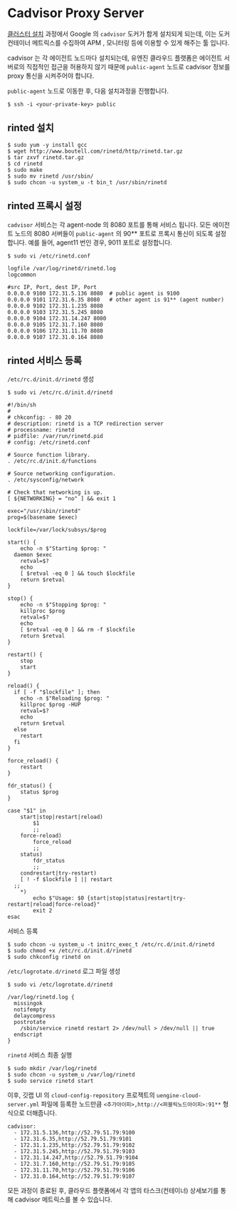 # Cadvisor Proxy Server
 
[클러스터 설치](infra/install-cluster.md) 과정에서 Google 의 `cadvisor` 도커가 함게 설치되게 되는데, 이는 도커 컨테이너 메트릭스를 
수집하여 APM , 모니터링 등에 이용할 수 있게 해주는 툴 입니다.

cadvisor 는 각 에이전트 노드마다 설치되는데, 유엔진 클라우드 플랫폼은 에이전트 서버로의 직접적인 접근을 허용하지 않기 때문에 `public-agent` 
노드로 cadvisor 정보를 proxy 통신을 시켜주어야 합니다.

`public-agent` 노드로 이동한 후, 다음 설치과정을 진행합니다.

```
$ ssh -i <your-private-key> public
```

## rinted 설치

```
$ sudo yum -y install gcc
$ wget http://www.boutell.com/rinetd/http/rinetd.tar.gz
$ tar zxvf rinetd.tar.gz
$ cd rinetd
$ sudo make
$ sudo mv rinetd /usr/sbin/
$ sudo chcon -u system_u -t bin_t /usr/sbin/rinetd
```

## rinted 프록시 설정

`cadvisor` 서비스는 각 agent-node 의 8080 포트를 통해 서비스 됩니다. 모든 에이전트 노드의 8080 서버들이 `public-agent` 의 90** 포트로 프록시 
통신이 되도록 설정합니다. 예를 들어, agent11 번인 경우, 9011 포트로 설정합니다.

```
$ sudo vi /etc/rinetd.conf

logfile /var/log/rinetd/rinetd.log
logcommon

#src IP, Port, dest IP, Port
0.0.0.0 9100 172.31.5.136 8080  # public agent is 9100
0.0.0.0 9101 172.31.6.35 8080   # other agent is 91** (agent number)
0.0.0.0 9102 172.31.1.235 8080
0.0.0.0 9103 172.31.5.245 8080
0.0.0.0 9104 172.31.14.247 8080
0.0.0.0 9105 172.31.7.160 8080
0.0.0.0 9106 172.31.11.70 8080
0.0.0.0 9107 172.31.0.164 8080
```

## rinted 서비스 등록

`/etc/rc.d/init.d/rinetd` 생성

```
$ sudo vi /etc/rc.d/init.d/rinetd

#!/bin/sh
#
# chkconfig: - 80 20
# description: rinetd is a TCP redirection server
# processname: rinetd
# pidfile: /var/run/rinetd.pid
# config: /etc/rinetd.conf

# Source function library.
. /etc/rc.d/init.d/functions

# Source networking configuration.
. /etc/sysconfig/network

# Check that networking is up.
[ ${NETWORKING} = "no" ] && exit 1

exec="/usr/sbin/rinetd"
prog=$(basename $exec)

lockfile=/var/lock/subsys/$prog

start() {
    echo -n $"Starting $prog: "
  daemon $exec
    retval=$?
    echo
    [ $retval -eq 0 ] && touch $lockfile
    return $retval
}

stop() {
    echo -n $"Stopping $prog: "
    killproc $prog
    retval=$?
    echo
    [ $retval -eq 0 ] && rm -f $lockfile
    return $retval
}

restart() {
    stop
    start
}

reload() {
  if [ -f "$lockfile" ]; then
    echo -n $"Reloading $prog: "
    killproc $prog -HUP
    retval=$?
    echo
    return $retval
  else
    restart
  fi
}

force_reload() {
    restart
}

fdr_status() {
    status $prog
}

case "$1" in
    start|stop|restart|reload)
        $1
        ;;
    force-reload)
        force_reload
        ;;
    status)
        fdr_status
        ;;
    condrestart|try-restart)
    [ ! -f $lockfile ] || restart
  ;;
    *)
        echo $"Usage: $0 {start|stop|status|restart|try-restart|reload|force-reload}"
        exit 2
esac
```

서비스 등록

```
$ sudo chcon -u system_u -t initrc_exec_t /etc/rc.d/init.d/rinetd
$ sudo chmod +x /etc/rc.d/init.d/rinetd
$ sudo chkconfig rinetd on
```

`/etc/logrotate.d/rinetd` 로그 파일 생성

```
$ sudo vi /etc/logrotate.d/rinetd

/var/log/rinetd.log {
  missingok
  notifempty
  delaycompress
  postrotate
    /sbin/service rinetd restart 2> /dev/null > /dev/null || true
  endscript
}
```

`rinetd` 서비스 최종 실행

```
$ sudo mkdir /var/log/rinetd
$ sudo chcon -u system_u /var/log/rinetd
$ sudo service rinetd start
```


이후, 깃랩 UI 의 `cloud-config-repository` 프로젝트의 `uengine-cloud-server.yml` 
파일에 등록한 노드만큼 `<추가아이피>,http://<퍼블릭노드아이피>:91**` 형식으로 더해줍니다. 

```
cadvisor:
  - 172.31.5.136,http://52.79.51.79:9100
  - 172.31.6.35,http://52.79.51.79:9101
  - 172.31.1.235,http://52.79.51.79:9102
  - 172.31.5.245,http://52.79.51.79:9103
  - 172.31.14.247,http://52.79.51.79:9104
  - 172.31.7.160,http://52.79.51.79:9105
  - 172.31.11.70,http://52.79.51.79:9106
  - 172.31.0.164,http://52.79.51.79:9107
```

모든 과정이 종료된 후, 클라우드 플랫폼에서 각 앱의 타스크(컨테이너) 상세보기를 통해 cadvisor 메트릭스를 볼 수 있습니다.